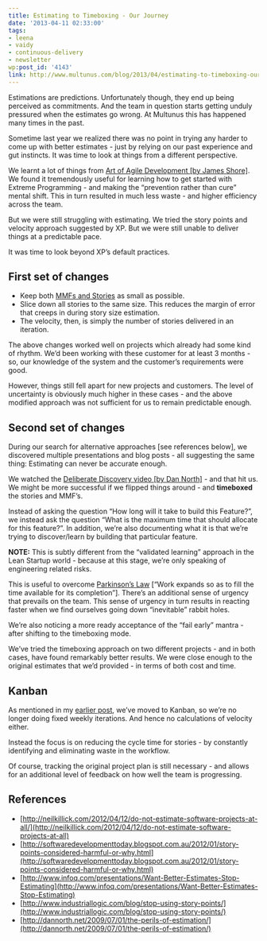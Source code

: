 ```yaml
---
title: Estimating to Timeboxing - Our Journey
date: '2013-04-11 02:33:00'
tags:
- leena
- vaidy
- continuous-delivery
- newsletter
wp:post_id: '4143'
link: http://www.multunus.com/blog/2013/04/estimating-to-timeboxing-our-journey/
---
```


Estimations are predictions. Unfortunately though, they end up being perceived as 
commitments. And the team in question starts getting unduly pressured when the estimates go wrong. At Multunus this has happened many times in the past.

Sometime last year we realized there was no point in trying any harder to come up with better estimates - just by relying on our past experience and gut instincts. It was time to look at things from a different perspective.

We learnt a lot of things from [Art of Agile Development [by James Shore]](http://www.jamesshore.com/Agile-Book/). We found it tremendously useful for learning how to get started with Extreme Programming - and making the “prevention rather than cure” mental shift. This in turn resulted in much less waste - and higher efficiency across the team.

But we were still struggling with estimating. We tried the story points and velocity approach suggested by XP. But we were still unable to deliver things at a predictable pace.

It was time to look beyond XP’s default practices.

## First set of changes

- Keep both [MMFs and Stories](http://www.jamesshore.com/Agile-Book/release_planning.html) as small as possible.
- Slice down all stories to the same size. This reduces the margin of error that creeps in during story size estimation.
- The velocity, then, is simply the number of stories delivered in an iteration.

The above changes worked well on projects which already had some kind of rhythm. We’d been working with these customer for at least 3 months - so, our knowledge of the system and the customer’s requirements were good.

However, things still fell apart for new projects and customers. The level of uncertainty is obviously much higher in these cases - and the above modified approach was not sufficient for us to remain predictable enough.


## Second set of changes
During our search for alternative approaches [see references below], we discovered multiple presentations and blog posts - all suggesting the same thing: Estimating can never be accurate 
enough.

We watched the [Deliberate Discovery video [by Dan North]](http://www.infoq.com/presentations/Embracing-Uncertainty) - and that hit us. We might be more successful if we flipped things around - and **timeboxed** the stories and MMF’s.

Instead of asking the question “How long will it take to build this Feature?”, we instead ask the question “What is the maximum time that should allocate for this feature?”. In addition, we’re also documenting what it is that we’re trying to discover/learn by building that particular feature.

**NOTE:** This is subtly different from the “validated learning” approach in the Lean Startup world - because at this stage, we’re only speaking of engineering related risks.

This is useful to overcome [Parkinson’s Law](http://en.wikipedia.org/wiki/Parkinson's_law) [“Work expands so as to fill the time available for its completion”]. There’s an additional sense of urgency that prevails on the team. This sense of urgency in turn results in reacting faster when we find ourselves going down “inevitable” rabbit holes.

We’re also noticing a more ready acceptance of the “fail early” mantra - after shifting to the timeboxing mode.

We’ve tried the timeboxing approach on two different projects - and in both cases, have found remarkably better results. We were close enough to the original estimates that we’d provided - in terms of both cost and time.

## Kanban
As mentioned in my [earlier post](http://www.multunus.com/2013/03/how-we-chose-our-kanban-tool/), we’ve moved to Kanban, so we’re no longer doing fixed weekly iterations. And hence no calculations of velocity either.

Instead the focus is on reducing the cycle time for stories - by constantly identifying and eliminating waste in the workflow.

Of course, tracking the original project plan is still necessary - and allows for an additional level of feedback on how well the team is progressing.


## References
- [http://neilkillick.com/2012/04/12/do-not-estimate-software-projects-at-all/](http://neilkillick.com/2012/04/12/do-not-estimate-software-projects-at-all)
- [http://softwaredevelopmenttoday.blogspot.com.au/2012/01/story-points-considered-harmful-or-why.html](http://softwaredevelopmenttoday.blogspot.com.au/2012/01/story-points-considered-harmful-or-why.html)
- [http://www.infoq.com/presentations/Want-Better-Estimates-Stop-Estimating](http://www.infoq.com/presentations/Want-Better-Estimates-Stop-Estimating)
- [http://www.industriallogic.com/blog/stop-using-story-points/](http://www.industriallogic.com/blog/stop-using-story-points/)
- [http://dannorth.net/2009/07/01/the-perils-of-estimation/](http://dannorth.net/2009/07/01/the-perils-of-estimation/)
